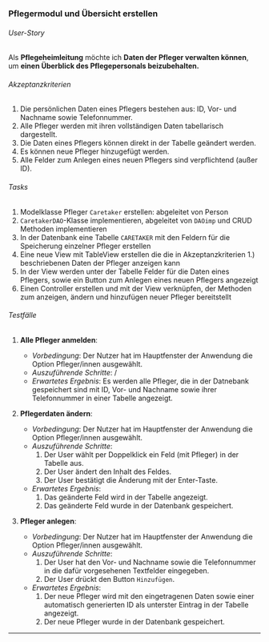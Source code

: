 ### **Pflegermodul und Übersicht erstellen**

###### User-Story
Als **Pflegeheimleitung** möchte ich **Daten der Pfleger verwalten können**, um **einen Überblick des Pflegepersonals beizubehalten.**

###### Akzeptanzkriterien
1. Die persönlichen Daten eines Pflegers bestehen aus: ID, Vor- und Nachname sowie Telefonnummer.
2. Alle Pfleger werden mit ihren vollständigen Daten tabellarisch dargestellt.
3. Die Daten eines Pflegers können direkt in der Tabelle geändert werden.
4. Es können neue Pfleger hinzugefügt werden.
5. Alle Felder zum Anlegen eines neuen Pflegers sind verpflichtend (außer ID).

###### Tasks
1. Modelklasse Pfleger `Caretaker`  erstellen: abgeleitet von Person
2. `CaretakerDAO`-Klasse implementieren, abgeleitet von `DAOimp` und CRUD Methoden implementieren
3. In der Datenbank eine Tabelle `CARETAKER` mit den Feldern für die Speicherung einzelner Pfleger erstellen
4. Eine neue View mit TableView erstellen die die in Akzeptanzkriterien 1.) beschriebenen Daten der Pfleger anzeigen kann
5. In der View werden unter der Tabelle Felder für die Daten eines Pflegers, sowie ein Button zum Anlegen eines neuen Pflegers angezeigt
6. Einen Controller erstellen und mit der View verknüpfen, der Methoden zum anzeigen, ändern und hinzufügen neuer Pfleger bereitstellt 

###### Testfälle
1. **Alle Pfleger anmelden**:
    - *Vorbedingung*: Der Nutzer hat im Hauptfenster der Anwendung die Option Pfleger/innen ausgewählt.
    - *Auszuführende Schritte*:  /
    - *Erwartetes Ergebnis*: Es werden alle Pfleger, die in der Datnebank gespeichert sind mit ID, Vor- und Nachname sowie ihrer Telefonnummer in einer Tabelle angezeigt.

2. **Pflegerdaten ändern**:
    - *Vorbedingung*: Der Nutzer hat im Hauptfenster der Anwendung die Option Pfleger/innen ausgewählt.
    - *Auszuführende Schritte*:
      1. Der User wählt per Doppelklick ein Feld (mit Pfleger) in der Tabelle aus.
      2. Der User ändert den Inhalt des Feldes.
      3. Der User bestätigt die Änderung mit der Enter-Taste.
    - *Erwartetes Ergebnis*:
      1. Das geänderte Feld wird in der Tabelle angezeigt.
      2. Das geänderte Feld wurde in der Datenbank gespeichert.
   
3. **Pfleger anlegen**:
    - *Vorbedingung*: Der Nutzer hat im Hauptfenster der Anwendung die Option Pfleger/innen ausgewählt.
    - *Auszuführende Schritte*:  
      1. Der User hat den Vor- und Nachname sowie die Telefonnummer in die dafür vorgesehenen Textfelder eingegeben.
      2. Der User drückt den Button `Hinzufügen`.
    - *Erwartetes Ergebnis*: 
      1. Der neue Pfleger wird mit den eingetragenen Daten sowie einer automatisch generierten ID als unterster Eintrag in der Tabelle angezeigt.
      2. Der neue Pfleger wurde in der Datenbank gespeichert.
***



